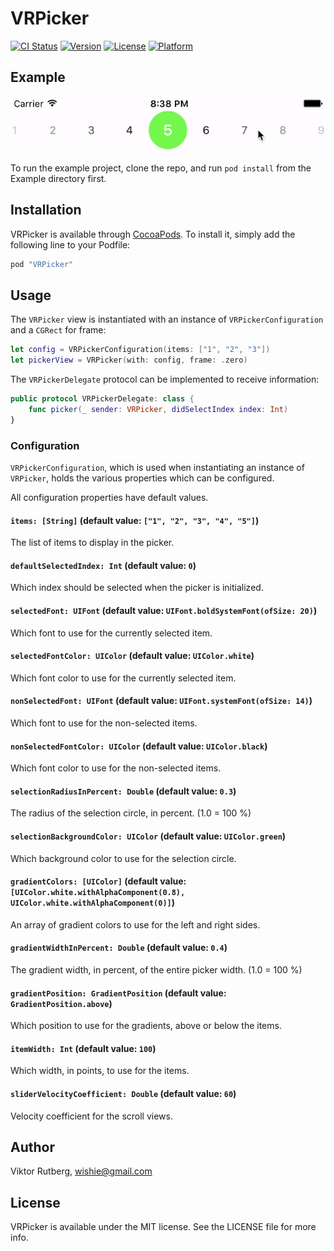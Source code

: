 # VRPicker

[![CI Status](http://img.shields.io/travis/vrutberg/VRPicker.svg?style=flat)](https://travis-ci.org/vrutberg/VRPicker)
[![Version](https://img.shields.io/cocoapods/v/VRPicker.svg?style=flat)](http://cocoapods.org/pods/VRPicker)
[![License](https://img.shields.io/cocoapods/l/VRPicker.svg?style=flat)](http://cocoapods.org/pods/VRPicker)
[![Platform](https://img.shields.io/cocoapods/p/VRPicker.svg?style=flat)](http://cocoapods.org/pods/VRPicker)

## Example

![Example](Assets/example.gif)

To run the example project, clone the repo, and run `pod install` from the Example directory first.

## Installation

VRPicker is available through [CocoaPods](http://cocoapods.org). To install
it, simply add the following line to your Podfile:

```ruby
pod "VRPicker"
```

## Usage

The `VRPicker` view is instantiated with an instance of `VRPickerConfiguration` and a `CGRect` for frame:

```swift
let config = VRPickerConfiguration(items: ["1", "2", "3"])
let pickerView = VRPicker(with: config, frame: .zero)
```

The `VRPickerDelegate` protocol can be implemented to receive information:

```swift
public protocol VRPickerDelegate: class {
    func picker(_ sender: VRPicker, didSelectIndex index: Int)
}
```

### Configuration

`VRPickerConfiguration`, which is used when instantiating an instance of `VRPicker`, holds the various properties which can be configured.

All configuration properties have default values.

#### `items: [String]` (default value: `["1", "2", "3", "4", "5"]`)

The list of items to display in the picker. 

#### `defaultSelectedIndex: Int` (default value: `0`)

Which index should be selected when the picker is initialized.
    
#### `selectedFont: UIFont` (default value: `UIFont.boldSystemFont(ofSize: 20)`)

Which font to use for the currently selected item.

#### `selectedFontColor: UIColor` (default value: `UIColor.white`)

Which font color to use for the currently selected item.

#### `nonSelectedFont: UIFont` (default value: `UIFont.systemFont(ofSize: 14)`)

Which font to use for the non-selected items.

#### `nonSelectedFontColor: UIColor` (default value: `UIColor.black`)

Which font color to use for the non-selected items.

#### `selectionRadiusInPercent: Double` (default value: `0.3`)

The radius of the selection circle, in percent. (1.0 = 100 %)

#### `selectionBackgroundColor: UIColor` (default value: `UIColor.green`)

Which background color to use for the selection circle.
    
#### `gradientColors: [UIColor]` (default value: `[UIColor.white.withAlphaComponent(0.8), UIColor.white.withAlphaComponent(0)]`)

An array of gradient colors to use for the left and right sides.

#### `gradientWidthInPercent: Double` (default value: `0.4`)

The gradient width, in percent, of the entire picker width. (1.0 = 100 %)

#### `gradientPosition: GradientPosition` (default value: `GradientPosition.above`)
  
Which position to use for the gradients, above or below the items.

#### `itemWidth: Int` (default value: `100`)

Which width, in points, to use for the items.

#### `sliderVelocityCoefficient: Double` (default value: `60`)

Velocity coefficient for the scroll views.

## Author

Viktor Rutberg, wishie@gmail.com

## License

VRPicker is available under the MIT license. See the LICENSE file for more info.
